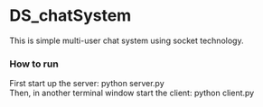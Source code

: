 # DS_chatSystem
This is simple multi-user chat system using socket technology.


### How to run  
First start up the server: python server.py  
Then, in another terminal window start the client: python client.py
